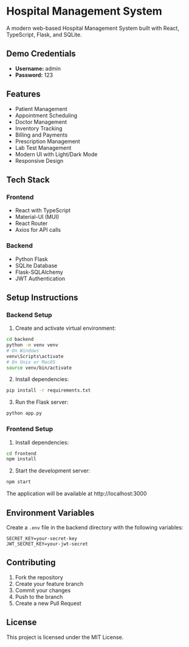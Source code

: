 # Hospital Management System

A modern web-based Hospital Management System built with React, TypeScript, Flask, and SQLite.


## Demo Credentials

- **Username:** admin
- **Password:** 123

## Features

- Patient Management
- Appointment Scheduling
- Doctor Management
- Inventory Tracking
- Billing and Payments
- Prescription Management
- Lab Test Management
- Modern UI with Light/Dark Mode
- Responsive Design

## Tech Stack

### Frontend
- React with TypeScript
- Material-UI (MUI)
- React Router
- Axios for API calls

### Backend
- Python Flask
- SQLite Database
- Flask-SQLAlchemy
- JWT Authentication

## Setup Instructions

### Backend Setup

1. Create and activate virtual environment:
```bash
cd backend
python -m venv venv
# On Windows
venv\Scripts\activate
# On Unix or MacOS
source venv/bin/activate
```

2. Install dependencies:
```bash
pip install -r requirements.txt
```

3. Run the Flask server:
```bash
python app.py
```

### Frontend Setup

1. Install dependencies:
```bash
cd frontend
npm install
```

2. Start the development server:
```bash
npm start
```

The application will be available at http://localhost:3000

## Environment Variables

Create a `.env` file in the backend directory with the following variables:
```
SECRET_KEY=your-secret-key
JWT_SECRET_KEY=your-jwt-secret
```

## Contributing

1. Fork the repository
2. Create your feature branch
3. Commit your changes
4. Push to the branch
5. Create a new Pull Request

## License

This project is licensed under the MIT License. 